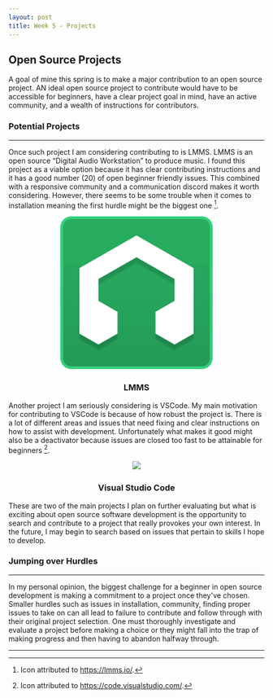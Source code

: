 ```yaml
---
layout: post
title: Week 5 - Projects
---
```


## Open Source Projects

A goal of mine this spring is to make a major contribution to an open source project. AN ideal open source project to contribute would have to be accessible for beginners, have a clear project goal in mind, have an active community, and a wealth of instructions for contributors.


<!--more-->

### Potential Projects
------
Once such project I am considering contributing to is LMMS. LMMS is an open source “Digital Audio Workstation” to produce music. I found this project as a viable option because it has clear contributing instructions and it has a good number (20) of open beginner friendly issues. This combined with a responsive community and a communication discord makes it worth considering. However, there seems to be some trouble when it comes to installation meaning the first hurdle might be the biggest one [^1].

<p align="center">
    <img src="/images/LMMSLOGO.png" width="300px">
</p>
<h3 align="center">LMMS</h3>


Another project I am seriously considering is VSCode. My main motivation for contributing to VSCode is because of how robust the project is. There is a lot of different areas and issues that need fixing and clear instructions on how to assist with development. Unfortunately what makes it good might also be a deactivator because issues are closed too fast to be attainable for beginners [^2].

<p align="center">
    <img src="/briz123-weekly/images/vscodeicon.jpeg" width="300px">
</p>
<h3 align="center">Visual Studio Code</h3>


These are two of the main projects I plan on further evaluating but what is exciting about open source software development is the opportunity to search and contribute to a project that really provokes your own interest. In the future, I may begin to search based on issues that pertain to skills I hope to develop.

### Jumping over Hurdles
------
In my personal opinion, the biggest challenge for a beginner in open source development is making a commitment to a project once they've chosen. Smaller hurdles such as issues in installation, community, finding proper issues to take on can all lead to failure to contribute and follow through with their original project selection. One must thoroughly investigate and evaluate a project before making a choice or they might fall into the trap of making progress and then having to abandon halfway through.
***
[^1]: Icon attributed to https://lmms.io/.
[^2]: Icon attributed to https://code.visualstudio.com/.